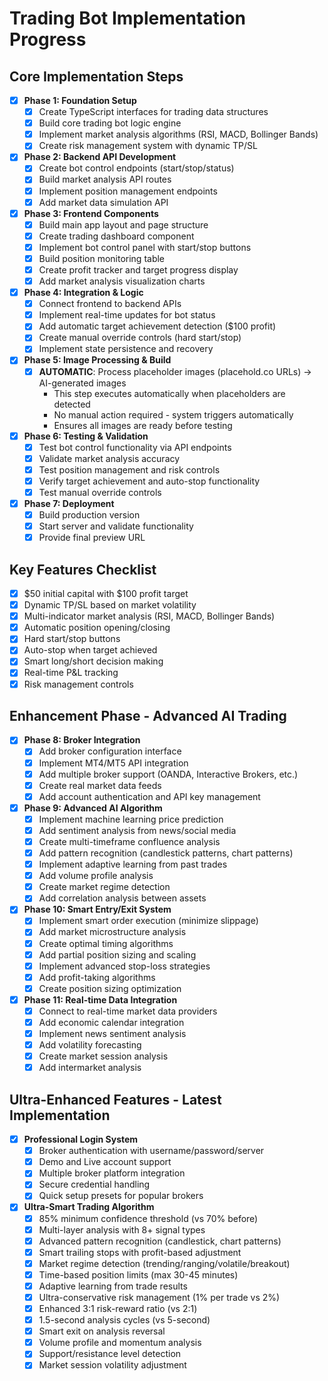 # Trading Bot Implementation Progress

## Core Implementation Steps

- [x] **Phase 1: Foundation Setup**
  - [x] Create TypeScript interfaces for trading data structures
  - [x] Build core trading bot logic engine
  - [x] Implement market analysis algorithms (RSI, MACD, Bollinger Bands)
  - [x] Create risk management system with dynamic TP/SL

- [x] **Phase 2: Backend API Development**
  - [x] Create bot control endpoints (start/stop/status)
  - [x] Build market analysis API routes
  - [x] Implement position management endpoints
  - [x] Add market data simulation API

- [x] **Phase 3: Frontend Components**
  - [x] Build main app layout and page structure
  - [x] Create trading dashboard component
  - [x] Implement bot control panel with start/stop buttons
  - [x] Build position monitoring table
  - [x] Create profit tracker and target progress display
  - [x] Add market analysis visualization charts

- [x] **Phase 4: Integration & Logic**
  - [x] Connect frontend to backend APIs
  - [x] Implement real-time updates for bot status
  - [x] Add automatic target achievement detection ($100 profit)
  - [x] Create manual override controls (hard start/stop)
  - [x] Implement state persistence and recovery

- [x] **Phase 5: Image Processing & Build**
  - [x] **AUTOMATIC**: Process placeholder images (placehold.co URLs) → AI-generated images
    - This step executes automatically when placeholders are detected
    - No manual action required - system triggers automatically
    - Ensures all images are ready before testing

- [x] **Phase 6: Testing & Validation**
  - [x] Test bot control functionality via API endpoints
  - [x] Validate market analysis accuracy
  - [x] Test position management and risk controls
  - [x] Verify target achievement and auto-stop functionality
  - [x] Test manual override controls

- [x] **Phase 7: Deployment**
  - [x] Build production version
  - [x] Start server and validate functionality
  - [x] Provide final preview URL

## Key Features Checklist
- [x] $50 initial capital with $100 profit target
- [x] Dynamic TP/SL based on market volatility
- [x] Multi-indicator market analysis (RSI, MACD, Bollinger Bands)
- [x] Automatic position opening/closing
- [x] Hard start/stop buttons
- [x] Auto-stop when target achieved
- [x] Smart long/short decision making
- [x] Real-time P&L tracking
- [x] Risk management controls

## Enhancement Phase - Advanced AI Trading

- [x] **Phase 8: Broker Integration**
  - [x] Add broker configuration interface
  - [x] Implement MT4/MT5 API integration
  - [x] Add multiple broker support (OANDA, Interactive Brokers, etc.)
  - [x] Create real market data feeds
  - [x] Add account authentication and API key management

- [x] **Phase 9: Advanced AI Algorithm**
  - [x] Implement machine learning price prediction
  - [x] Add sentiment analysis from news/social media
  - [x] Create multi-timeframe confluence analysis
  - [x] Add pattern recognition (candlestick patterns, chart patterns)
  - [x] Implement adaptive learning from past trades
  - [x] Add volume profile analysis
  - [x] Create market regime detection
  - [x] Add correlation analysis between assets

- [x] **Phase 10: Smart Entry/Exit System**
  - [x] Implement smart order execution (minimize slippage)
  - [x] Add market microstructure analysis
  - [x] Create optimal timing algorithms
  - [x] Add partial position sizing and scaling
  - [x] Implement advanced stop-loss strategies
  - [x] Add profit-taking algorithms
  - [x] Create position sizing optimization

- [x] **Phase 11: Real-time Data Integration**
  - [x] Connect to real-time market data providers
  - [x] Add economic calendar integration
  - [x] Implement news sentiment analysis
  - [x] Add volatility forecasting
  - [x] Create market session analysis
  - [x] Add intermarket analysis

## Ultra-Enhanced Features - Latest Implementation
- [x] **Professional Login System**
  - [x] Broker authentication with username/password/server
  - [x] Demo and Live account support
  - [x] Multiple broker platform integration
  - [x] Secure credential handling
  - [x] Quick setup presets for popular brokers

- [x] **Ultra-Smart Trading Algorithm**
  - [x] 85% minimum confidence threshold (vs 70% before)
  - [x] Multi-layer analysis with 8+ signal types
  - [x] Advanced pattern recognition (candlestick, chart patterns)
  - [x] Smart trailing stops with profit-based adjustment
  - [x] Market regime detection (trending/ranging/volatile/breakout)
  - [x] Time-based position limits (max 30-45 minutes)
  - [x] Adaptive learning from trade results
  - [x] Ultra-conservative risk management (1% per trade vs 2%)
  - [x] Enhanced 3:1 risk-reward ratio (vs 2:1)
  - [x] 1.5-second analysis cycles (vs 5-second)
  - [x] Smart exit on analysis reversal
  - [x] Volume profile and momentum analysis
  - [x] Support/resistance level detection
  - [x] Market session volatility adjustment